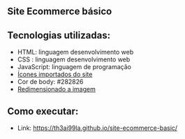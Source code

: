 ## Site Ecommerce básico

## Tecnologias utilizadas:

- HTML: linguagem desenvolvimento web
- CSS : linguagem desenvolvimento web
- JavaScript: linguagem de programação
- <a href="https://fontawesome.com/">Ícones importados do site</a>
- Cor de body: #282826
- <a href="https://www.resizepixel.com/pt/download"> Redimensionado a imagem</a>


## Como executar:

- Link: https://th3ai99la.github.io/site-ecommerce-basic/
